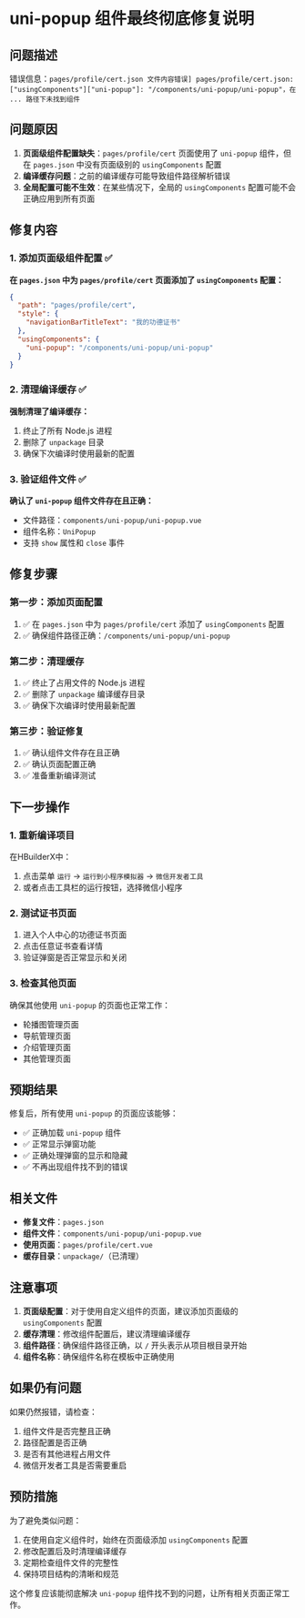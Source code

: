 # uni-popup 组件最终彻底修复说明

## 问题描述

错误信息：`pages/profile/cert.json 文件内容错误] pages/profile/cert.json: ["usingComponents"]["uni-popup"]: "/components/uni-popup/uni-popup"，在 ... 路径下未找到组件`

## 问题原因

1. **页面级组件配置缺失**：`pages/profile/cert` 页面使用了 `uni-popup` 组件，但在 `pages.json` 中没有页面级别的 `usingComponents` 配置
2. **编译缓存问题**：之前的编译缓存可能导致组件路径解析错误
3. **全局配置可能不生效**：在某些情况下，全局的 `usingComponents` 配置可能不会正确应用到所有页面

## 修复内容

### 1. 添加页面级组件配置 ✅

**在 `pages.json` 中为 `pages/profile/cert` 页面添加了 `usingComponents` 配置：**
```json
{ 
  "path": "pages/profile/cert", 
  "style": { 
    "navigationBarTitleText": "我的功德证书" 
  }, 
  "usingComponents": { 
    "uni-popup": "/components/uni-popup/uni-popup" 
  } 
}
```

### 2. 清理编译缓存 ✅

**强制清理了编译缓存：**
1. 终止了所有 Node.js 进程
2. 删除了 `unpackage` 目录
3. 确保下次编译时使用最新的配置

### 3. 验证组件文件 ✅

**确认了 `uni-popup` 组件文件存在且正确：**
- 文件路径：`components/uni-popup/uni-popup.vue`
- 组件名称：`UniPopup`
- 支持 `show` 属性和 `close` 事件

## 修复步骤

### 第一步：添加页面配置
1. ✅ 在 `pages.json` 中为 `pages/profile/cert` 添加了 `usingComponents` 配置
2. ✅ 确保组件路径正确：`/components/uni-popup/uni-popup`

### 第二步：清理缓存
1. ✅ 终止了占用文件的 Node.js 进程
2. ✅ 删除了 `unpackage` 编译缓存目录
3. ✅ 确保下次编译时使用最新配置

### 第三步：验证修复
1. ✅ 确认组件文件存在且正确
2. ✅ 确认页面配置正确
3. ✅ 准备重新编译测试

## 下一步操作

### 1. 重新编译项目
在HBuilderX中：
1. 点击菜单 `运行` → `运行到小程序模拟器` → `微信开发者工具`
2. 或者点击工具栏的运行按钮，选择微信小程序

### 2. 测试证书页面
1. 进入个人中心的功德证书页面
2. 点击任意证书查看详情
3. 验证弹窗是否正常显示和关闭

### 3. 检查其他页面
确保其他使用 `uni-popup` 的页面也正常工作：
- 轮播图管理页面
- 导航管理页面
- 介绍管理页面
- 其他管理页面

## 预期结果

修复后，所有使用 `uni-popup` 的页面应该能够：
- ✅ 正确加载 `uni-popup` 组件
- ✅ 正常显示弹窗功能
- ✅ 正确处理弹窗的显示和隐藏
- ✅ 不再出现组件找不到的错误

## 相关文件

- **修复文件**：`pages.json`
- **组件文件**：`components/uni-popup/uni-popup.vue`
- **使用页面**：`pages/profile/cert.vue`
- **缓存目录**：`unpackage/`（已清理）

## 注意事项

1. **页面级配置**：对于使用自定义组件的页面，建议添加页面级的 `usingComponents` 配置
2. **缓存清理**：修改组件配置后，建议清理编译缓存
3. **组件路径**：确保组件路径正确，以 `/` 开头表示从项目根目录开始
4. **组件名称**：确保组件名称在模板中正确使用

## 如果仍有问题

如果仍然报错，请检查：
1. 组件文件是否完整且正确
2. 路径配置是否正确
3. 是否有其他进程占用文件
4. 微信开发者工具是否需要重启

## 预防措施

为了避免类似问题：
1. 在使用自定义组件时，始终在页面级添加 `usingComponents` 配置
2. 修改配置后及时清理编译缓存
3. 定期检查组件文件的完整性
4. 保持项目结构的清晰和规范

这个修复应该能彻底解决 `uni-popup` 组件找不到的问题，让所有相关页面正常工作。 